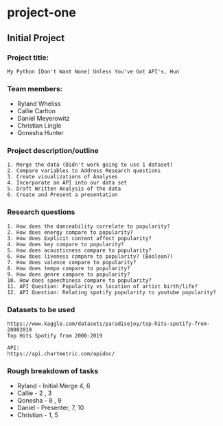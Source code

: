 # project-one

## Initial Project

### Project title:
    My Python [Don't Want None] Unless You've Got API's, Hun

### Team members:
* Ryland Wheliss
* Callie Carlton
* Daniel Meyerowitz
* Christian Lingle
* Qonesha Hunter

### Project description/outline
    1. Merge the data (Didn't work going to use 1 dataset)
    2. Compare variables to Address Research questions
    3. Create visualizations of Analyses
    4. Incorporate an API into our data set
    5. Draft Written Analysis of the data
    6. Create and Present a presentation


### Research questions
    1. How does the danceability correlate to popularity?
    2. How does energy compare to popularity?
    3. How does Explicit content affect popularity? 
    4. How does key compare to popularity?
    5. How does acousticness compare to popularity?
    6. How does liveness compare to popularity? (Boolean?)
    7. How does valence compare to popularity?
    8. How does tempo compare to popularity?
    9. How does genre compare to popularity?
    10. How does speechiness compare to popularity?
    11. API Question: Popularity vs location of artist birth/life? 
    12. API Question: Relating spotify popularity to youtube popularity?

### Datasets to be used
    https://www.kaggle.com/datasets/paradisejoy/top-hits-spotify-from-20002019
    Top Hits Spotify from 2000-2019

    API:
    https://api.chartmetric.com/apidoc/

### Rough breakdown of tasks
* Ryland - Initial Merge 4, 6
* Callie - 2 , 3
* Qonesha - 8 , 9
* Daniel - Presenter, 7, 10
* Christian - 1, 5 
